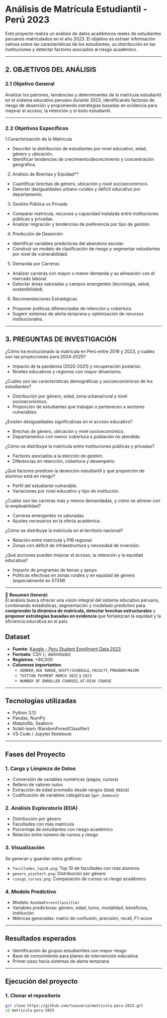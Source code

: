 #  Análisis de Matrícula Estudiantil - Perú 2023

Este proyecto realiza un análisis de datos académicos reales de estudiantes peruanos matriculados en el año 2023. El objetivo es extraer información valiosa sobre las características de los estudiantes, su distribución en las instituciones y detectar factores asociados al riesgo académico.

---
##  2. OBJETIVOS DEL ANÁLISIS

### 2.1 Objetivo General
Analizar los patrones, tendencias y determinantes de la matrícula estudiantil en el sistema educativo peruano durante 2023, identificando factores de riesgo de deserción y proponiendo estrategias basadas en evidencia para mejorar el acceso, la retención y el éxito estudiantil.

---

### 2.2 Objetivos Específicos

 1.Caracterización de la Matrícula  
- Describir la distribución de estudiantes por nivel educativo, edad, género y ubicación.  
- Identificar tendencias de crecimiento/decrecimiento y concentración geográfica.  

2. Análisis de Brechas y Equidad**  
- Cuantificar brechas de género, ubicación y nivel socioeconómico.  
- Detectar desigualdades urbano-rurales y déficit educativo por departamento.  

3. Gestión Pública vs Privada  
- Comparar matrícula, recursos y capacidad instalada entre instituciones públicas y privadas.  
- Analizar migración y tendencias de preferencia por tipo de gestión.  

4. Predicción de Deserción  
- Identificar variables predictoras del abandono escolar.  
- Construir un modelo de clasificación de riesgo y segmentar estudiantes por nivel de vulnerabilidad.  

5. Demanda por Carreras  
- Analizar carreras con mayor o menor demanda y su alineación con el mercado laboral.  
- Detectar áreas saturadas y campos emergentes (tecnología, salud, sostenibilidad).  

6. Recomendaciones Estratégicas  
- Proponer políticas diferenciadas de retención y cobertura.  
- Sugerir sistemas de alerta temprana y optimización de recursos institucionales.  

---

##  3. PREGUNTAS DE INVESTIGACIÓN

¿Cómo ha evolucionado la matrícula en Perú entre 2019 y 2023, y cuáles son las proyecciones para 2024-2025?  
- Impacto de la pandemia (2020-2021) y recuperación posterior.  
- Niveles educativos y regiones con mayor dinamismo.
  
¿Cuáles son las características demográficas y socioeconómicas de los estudiantes?  
- Distribución por género, edad, zona urbana/rural y nivel socioeconómico.  
- Proporción de estudiantes que trabajan o pertenecen a sectores vulnerables.

¿Existen desigualdades significativas en el acceso educativo?  
- Brechas de género, ubicación y nivel socioeconómico.  
- Departamentos con menor cobertura o población no atendida.

¿Cómo se distribuye la matrícula entre instituciones públicas y privadas?  
- Factores asociados a la elección de gestión.  
- Diferencias en retención, cobertura y desempeño.

¿Qué factores predicen la deserción estudiantil y qué proporción de alumnos está en riesgo?  
- Perfil del estudiante vulnerable.  
- Variaciones por nivel educativo y tipo de institución.

¿Cuáles son las carreras más y menos demandadas, y cómo se alinean con la empleabilidad?  
- Carreras emergentes vs saturadas.  
- Ajustes necesarios en la oferta académica.

¿Cómo se distribuye la matrícula en el territorio nacional?  
- Relación entre matrícula y PIB regional.  
- Zonas con déficit de infraestructura y necesidad de inversión.

¿Qué acciones pueden mejorar el acceso, la retención y la equidad educativa?  
- Impacto de programas de becas y apoyo.  
- Políticas efectivas en zonas rurales y en equidad de género (especialmente en STEM).

---

📘 **Resumen General:**  
El análisis busca ofrecer una visión integral del sistema educativo peruano, combinando estadísticas, segmentación y modelado predictivo para **comprender la dinámica de matrícula, detectar brechas estructurales** y **proponer estrategias basadas en evidencia** que fortalezcan la equidad y la eficiencia educativa en el país.

##  Dataset

- **Fuente**: [Kaggle - Peru Student Enrollment Data 2023](https://www.kaggle.com/datasets/miguelmallqui17/peru-student-enrollment-data-2023)
- **Formato**: CSV (`;` delimitado)
- **Registros**: +80,000
- **Columnas importantes**:
  - `GENDER`, `AGE RANGE`, `SHIFT/SCHEDULE`, `FACULTY`, `PROGRAM/MAJOR`
  - `TUITION PAYMENT MARCH 2022` y `2023`
  - `NUMBER OF ENROLLED COURSES`, `AT-RISK COURSE`

---
## Tecnologías utilizadas

- Python 3.12
- Pandas, NumPy
- Matplotlib, Seaborn
- Scikit-learn (RandomForestClassifier)
- VS Code / Jupyter Notebook

---

##  Fases del Proyecto

### 1. **Carga y Limpieza de Datos**
- Conversión de variables numéricas (pagos, cursos)
- Relleno de valores nulos
- Extracción de edad promedio desde rangos (`EDAD_MEDIA`)
- Codificación de variables categóricas (`get_dummies`)

### 2. **Análisis Exploratorio (EDA)**
- Distribución por género
- Facultades con más matrícula
- Porcentaje de estudiantes con riesgo académico
- Relación entre número de cursos y riesgo

### 3. **Visualización**
Se generan y guardan estos gráficos:
- `facultades_top10.png`: Top 10 de facultades con más alumnos
- `genero_piechart.png`: Distribución por género
- `riesgo_cursos.png`: Comparación de cursos vs riesgo académico

### 4. **Modelo Predictivo**
- Modelo: `RandomForestClassifier`
- Variables predictoras: género, edad, turno, modalidad, beneficios, institución
- Métricas generadas: matriz de confusión, precisión, recall, F1-score

---

##  Resultados esperados

- Identificación de grupos estudiantiles con mayor riesgo
- Base de conocimiento para planes de intervención educativa
- Primer paso hacia sistemas de alerta temprana

---

##  Ejecución del proyecto

### 1. Clonar el repositorio
```bash
git clone https://github.com/tuusuario/matricula-peru-2023.git
cd matricula-peru-2023
